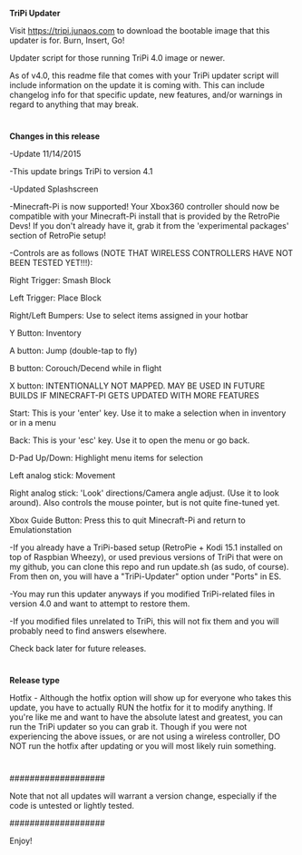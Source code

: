 **TriPi Updater**

Visit https://tripi.junaos.com to download the bootable image that this updater is for. Burn, Insert, Go!

Updater script for those running TriPi 4.0 image or newer.

As of v4.0, this readme file that comes with your TriPi updater script will include information on the update it is coming with.
This can include changelog info for that specific update, new features, and/or warnings in regard to anything that may break.

#

**Changes in this release**

-Update 11/14/2015

-This update brings TriPi to version 4.1

-Updated Splashscreen

-Minecraft-Pi is now supported! Your Xbox360 controller should now be compatible with your Minecraft-Pi install that is provided by the RetroPie Devs! If you don't already have it, grab it from the 'experimental packages' section of RetroPie setup!

-Controls are as follows (NOTE THAT WIRELESS CONTROLLERS HAVE NOT BEEN TESTED YET!!!): 

Right Trigger: Smash Block

Left Trigger: Place Block

Right/Left Bumpers: Use to select items assigned in your hotbar

Y Button: Inventory

A button: Jump (double-tap to fly)

B button: Corouch/Decend while in flight

X button: INTENTIONALLY NOT MAPPED. MAY BE USED IN FUTURE BUILDS IF MINECRAFT-PI GETS UPDATED WITH MORE FEATURES

Start: This is your 'enter' key. Use it to make a selection when in inventory or in a menu

Back: This is your 'esc' key. Use it to open the menu or go back.

D-Pad Up/Down: Highlight menu items for selection

Left analog stick: Movement

Right analog stick: 'Look' directions/Camera angle adjust. (Use it to look around). Also controls the mouse pointer, but is not quite fine-tuned yet.

Xbox Guide Button: Press this to quit Minecraft-Pi and return to Emulationstation


-If you already have a TriPi-based setup (RetroPie + Kodi 15.1 installed on top of Raspbian Wheezy), or used previous versions of TriPi that were on my github, you can clone this repo and run update.sh (as sudo, of course). From then on, you will have a "TriPi-Updater" option under "Ports" in ES.

-You may run this updater anyways if you modified TriPi-related files in version 4.0 and want to attempt to restore them.

-If you modified files unrelated to TriPi, this will not fix them and you will probably need to find answers elsewhere.

Check back later for future releases.

#

#

**Release type**

Hotfix - Although the hotfix option will show up for everyone who takes this update, you have to actually RUN the hotfix for it to modify anything. If you're like me and want to have the absolute latest and greatest, you can run the TriPi updater so you can grab it. Though if you were not experiencing the above issues, or are not using a wireless controller, DO NOT run the hotfix after updating or you will most likely ruin something.

#

#

###################

Note that not all updates will warrant a version change, especially if the code is untested or lightly tested.

###################

Enjoy!
